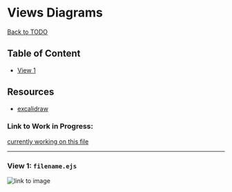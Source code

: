 # Views Diagrams
[Back to TODO](/docs/plan/TODO.md)
## Table of Content
- [View 1](#view-1)

## Resources
- [excalidraw](https://excalidraw.com/)

### Link to Work in Progress:
[currently working on this file]()

---
### View 1: `filename.ejs`
![link to image]()
